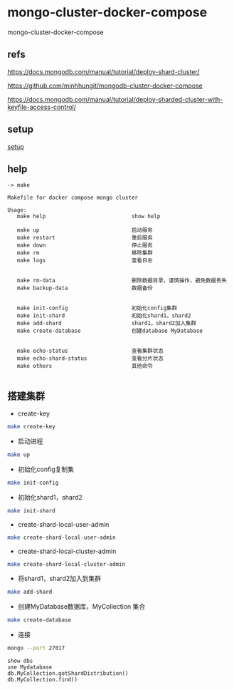 # mongo-cluster-docker-compose
mongo-cluster-docker-compose


## refs 

https://docs.mongodb.com/manual/tutorial/deploy-shard-cluster/

https://github.com/minhhungit/mongodb-cluster-docker-compose


https://docs.mongodb.com/manual/tutorial/deploy-sharded-cluster-with-keyfile-access-control/


## setup
[setup](./doc/setups.md)


## help


```
·> make
                                                                          
Makefile for docker compose mongo cluster                                                  
                                                                          
Usage:                                                                    
   make help                           show help                          
                                                                          
   make up                             启动服务                            
   make restart                        重启服务                            
   make down                           停止服务                            
   make rm                             移除集群                            
   make logs                           查看日志                            
                                                                          
                                                                          
   make rm-data                        删除数据目录，谨慎操作，避免数据丢失    
   make backup-data                    数据备份                            
                                                                          
                                                                          
   make init-config                    初始化config集群                    
   make init-shard                     初始化shard1，shard2                
   make add-shard                      shard1，shard2加入集群              
   make create-database                创建database MyDatabase             
                                                                          
                                                                          
   make echo-status                    查看集群状态                         
   make echo-shard-status              查看分片状态                         
   make others                         其他命令                            
                            
```


## 搭建集群

- create-key

```bash
make create-key
```

- 启动进程

```bash
make up
```


- 初始化config复制集


```bash
make init-config
```
- 初始化shard1，shard2


```bash
make init-shard
```



- create-shard-local-user-admin
```bash
make create-shard-local-user-admin
```


- create-shard-local-cluster-admin
```bash
make create-shard-local-cluster-admin
```



- 将shard1，shard2加入到集群

```bash
make add-shard
```

- 创建MyDatabase数据库，MyCollection 集合

```bash
make create-database
```

- 连接
```bash
mongo --port 27017

```
```
show dbs
use Mydatabase
db.MyCollection.getShardDistribution()
db.MyCollection.find()
```







